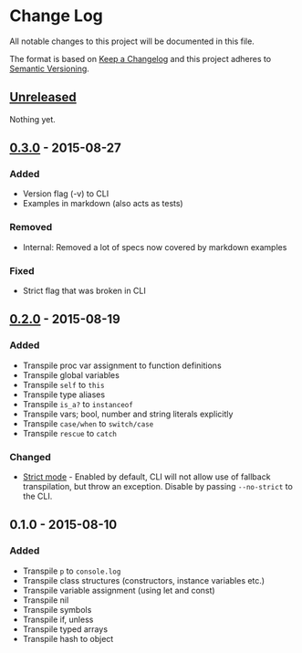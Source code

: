 # Change Log
All notable changes to this project will be documented in this file.

The format is based on [Keep a Changelog](http://keepachangelog.com/)
and this project adheres to [Semantic Versioning](http://semver.org/).

## [Unreleased]
Nothing yet.

## [0.3.0] - 2015-08-27
### Added
- Version flag (-v) to CLI
- Examples in markdown (also acts as tests)

### Removed
- Internal: Removed a lot of specs now covered by markdown examples

### Fixed
- Strict flag that was broken in CLI

## [0.2.0] - 2015-08-19
### Added
- Transpile proc var assignment to function definitions
- Transpile global variables
- Transpile `self` to `this`
- Transpile type aliases
- Transpile `is_a?` to `instanceof`
- Transpile vars; bool, number and string literals explicitly
- Transpile `case/when` to `switch/case`
- Transpile `rescue` to `catch`

### Changed
- [Strict mode](https://github.com/geppetto-apps/crow/pull/6) - Enabled by default, CLI will not
  allow use of fallback transpilation, but throw an exception. Disable by
  passing `--no-strict` to the CLI.

## 0.1.0 - 2015-08-10
### Added
- Transpile `p` to `console.log`
- Transpile class structures (constructors, instance variables etc.)
- Transpile variable assignment (using let and const)
- Transpile nil
- Transpile symbols
- Transpile if, unless
- Transpile typed arrays
- Transpile hash to object

[Unreleased]: https://github.com/geppetto-apps/crow/compare/v0.3.0...HEAD
[0.3.0]: https://github.com/geppetto-apps/crow/compare/v0.3.0...v0.3.0
[0.2.0]: https://github.com/geppetto-apps/crow/compare/v0.1.0...v0.2.0
